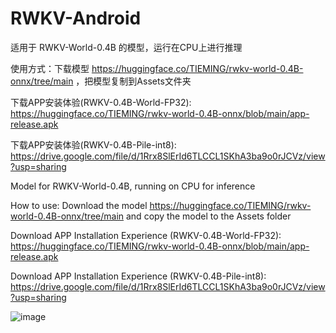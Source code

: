 # RWKV-Android

适用于 RWKV-World-0.4B 的模型，运行在CPU上进行推理

使用方式：下载模型 https://huggingface.co/TIEMING/rwkv-world-0.4B-onnx/tree/main ，把模型复制到Assets文件夹

下载APP安装体验(RWKV-0.4B-World-FP32): https://huggingface.co/TIEMING/rwkv-world-0.4B-onnx/blob/main/app-release.apk

下载APP安装体验(RWKV-0.4B-Pile-int8): https://drive.google.com/file/d/1Rrx8SlErId6TLCCL1SKhA3ba9o0rJCVz/view?usp=sharing


Model for RWKV-World-0.4B, running on CPU for inference

How to use: Download the model https://huggingface.co/TIEMING/rwkv-world-0.4B-onnx/tree/main and copy the model to the Assets folder

Download APP Installation Experience (RWKV-0.4B-World-FP32): https://huggingface.co/TIEMING/rwkv-world-0.4B-onnx/blob/main/app-release.apk

Download APP Installation Experience (RWKV-0.4B-Pile-int8): https://drive.google.com/file/d/1Rrx8SlErId6TLCCL1SKhA3ba9o0rJCVz/view?usp=sharing


![image](https://github.com/ZTMIDGO/RWKV-Android/blob/master/5.jpg)
